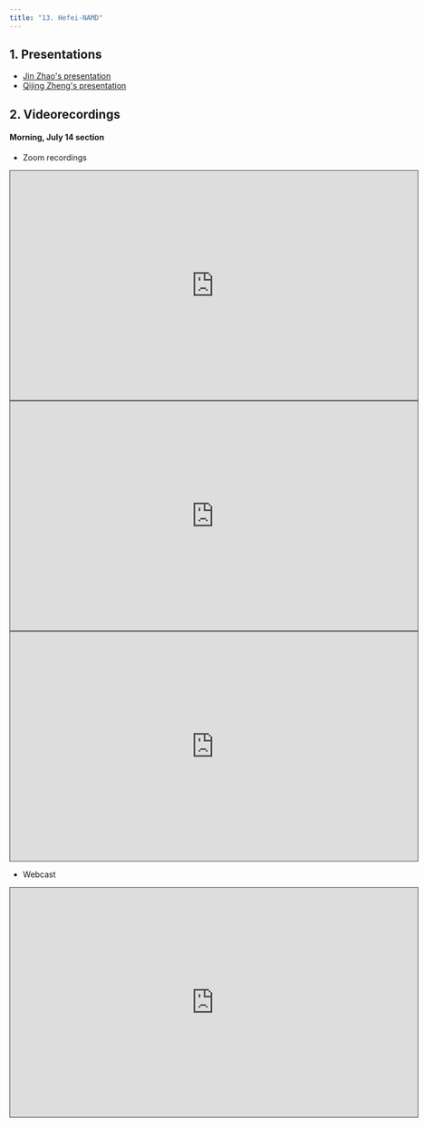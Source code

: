 ```yaml
---
title: "13. Hefei-NAMD"
---
```


## 1. Presentations

* [Jin Zhao's presentation](../files/JinZhao/Hefei-NAMD.pdf)
* [Qijing Zheng's presentation](https://github.com/compchem-cybertraining/Tutorials_Hefei-NAMD/blob/main/tutorial.pdf)

## 2. Videorecordings

#### Morning, July 14 section

* Zoom recordings

<iframe src="https://ub.hosted.panopto.com/Panopto/Pages/Embed.aspx?id=b9465819-1be3-492b-9a19-aed2010d5e76
&autoplay=false&offerviewer=true&showtitle=true&showbrand=true&captions=false&interactivity=all" height="405" width="720" 
style="border: 1px solid #464646;" allowfullscreen allow="autoplay"></iframe>


<iframe src="https://ub.hosted.panopto.com/Panopto/Pages/Embed.aspx?id=70502da6-4c99-4696-9714-aed2010d7c4b
&autoplay=false&offerviewer=true&showtitle=true&showbrand=true&captions=false&interactivity=all" height="405" width="720" 
style="border: 1px solid #464646;" allowfullscreen allow="autoplay"></iframe>


<iframe src="https://ub.hosted.panopto.com/Panopto/Pages/Embed.aspx?id=1d9280d9-d7e8-453c-a396-aed2010da219
&autoplay=false&offerviewer=true&showtitle=true&showbrand=true&captions=false&interactivity=all" height="405" width="720" 
style="border: 1px solid #464646;" allowfullscreen allow="autoplay"></iframe>


* Webcast

<iframe src="https://ub.hosted.panopto.com/Panopto/Pages/Embed.aspx?id=0b50b39d-4c4e-43ff-aa0b-aeb50146f5bc
&autoplay=false&offerviewer=true&showtitle=true&showbrand=true&captions=false&interactivity=all" height="405" width="720" 
style="border: 1px solid #464646;" allowfullscreen allow="autoplay"></iframe>

